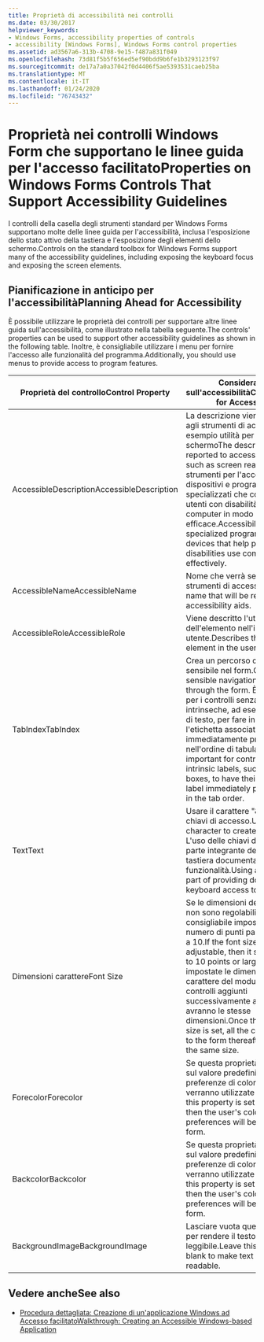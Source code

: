 ```yaml
---
title: Proprietà di accessibilità nei controlli
ms.date: 03/30/2017
helpviewer_keywords:
- Windows Forms, accessibility properties of controls
- accessibility [Windows Forms], Windows Forms control properties
ms.assetid: ad3567a6-313b-4708-9e15-f487a831f049
ms.openlocfilehash: 73d81f5b5f656ed5ef90bdd9b6fe1b3293123f97
ms.sourcegitcommit: de17a7a0a37042f0d4406f5ae5393531caeb25ba
ms.translationtype: MT
ms.contentlocale: it-IT
ms.lasthandoff: 01/24/2020
ms.locfileid: "76743432"
---
```

# <a name="properties-on-windows-forms-controls-that-support-accessibility-guidelines"></a><span data-ttu-id="6ddd9-102">Proprietà nei controlli Windows Form che supportano le linee guida per l'accesso facilitato</span><span class="sxs-lookup"><span data-stu-id="6ddd9-102">Properties on Windows Forms Controls That Support Accessibility Guidelines</span></span>
<span data-ttu-id="6ddd9-103">I controlli della casella degli strumenti standard per Windows Forms supportano molte delle linee guida per l'accessibilità, inclusa l'esposizione dello stato attivo della tastiera e l'esposizione degli elementi dello schermo.</span><span class="sxs-lookup"><span data-stu-id="6ddd9-103">Controls on the standard toolbox for Windows Forms support many of the accessibility guidelines, including exposing the keyboard focus and exposing the screen elements.</span></span>  
  
## <a name="planning-ahead-for-accessibility"></a><span data-ttu-id="6ddd9-104">Pianificazione in anticipo per l'accessibilità</span><span class="sxs-lookup"><span data-stu-id="6ddd9-104">Planning Ahead for Accessibility</span></span>  
 <span data-ttu-id="6ddd9-105">È possibile utilizzare le proprietà dei controlli per supportare altre linee guida sull'accessibilità, come illustrato nella tabella seguente.</span><span class="sxs-lookup"><span data-stu-id="6ddd9-105">The controls' properties can be used to support other accessibility guidelines as shown in the following table.</span></span> <span data-ttu-id="6ddd9-106">Inoltre, è consigliabile utilizzare i menu per fornire l'accesso alle funzionalità del programma.</span><span class="sxs-lookup"><span data-stu-id="6ddd9-106">Additionally, you should use menus to provide access to program features.</span></span>  
  
|<span data-ttu-id="6ddd9-107">Proprietà del controllo</span><span class="sxs-lookup"><span data-stu-id="6ddd9-107">Control Property</span></span>|<span data-ttu-id="6ddd9-108">Considerazioni sull'accessibilità</span><span class="sxs-lookup"><span data-stu-id="6ddd9-108">Considerations for Accessibility</span></span>|  
|----------------------|--------------------------------------|  
|<span data-ttu-id="6ddd9-109">AccessibleDescription</span><span class="sxs-lookup"><span data-stu-id="6ddd9-109">AccessibleDescription</span></span>|<span data-ttu-id="6ddd9-110">La descrizione viene segnalata agli strumenti di accessibilità, ad esempio utilità per la lettura dello schermo</span><span class="sxs-lookup"><span data-stu-id="6ddd9-110">The description is reported to accessibility aids such as screen readers.</span></span> <span data-ttu-id="6ddd9-111">Gli strumenti per l'accessibilità sono dispositivi e programmi specializzati che consentono agli utenti con disabilità di usare i computer in modo più efficace.</span><span class="sxs-lookup"><span data-stu-id="6ddd9-111">Accessibility aids are specialized programs and devices that help people with disabilities use computers more effectively.</span></span>|  
|<span data-ttu-id="6ddd9-112">AccessibleName</span><span class="sxs-lookup"><span data-stu-id="6ddd9-112">AccessibleName</span></span>|<span data-ttu-id="6ddd9-113">Nome che verrà segnalato agli strumenti di accessibilità.</span><span class="sxs-lookup"><span data-stu-id="6ddd9-113">The name that will be reported to the accessibility aids.</span></span>|  
|<span data-ttu-id="6ddd9-114">AccessibleRole</span><span class="sxs-lookup"><span data-stu-id="6ddd9-114">AccessibleRole</span></span>|<span data-ttu-id="6ddd9-115">Viene descritto l'utilizzo dell'elemento nell'interfaccia utente.</span><span class="sxs-lookup"><span data-stu-id="6ddd9-115">Describes the use of the element in the user interface.</span></span>|  
|<span data-ttu-id="6ddd9-116">TabIndex</span><span class="sxs-lookup"><span data-stu-id="6ddd9-116">TabIndex</span></span>|<span data-ttu-id="6ddd9-117">Crea un percorso di navigazione sensibile nel form.</span><span class="sxs-lookup"><span data-stu-id="6ddd9-117">Creates a sensible navigational path through the form.</span></span> <span data-ttu-id="6ddd9-118">È importante per i controlli senza etichette intrinseche, ad esempio caselle di testo, per fare in modo che l'etichetta associata venga immediatamente preceduta nell'ordine di tabulazione.</span><span class="sxs-lookup"><span data-stu-id="6ddd9-118">It is important for controls without intrinsic labels, such as text boxes, to have their associated label immediately precede them in the tab order.</span></span>|  
|<span data-ttu-id="6ddd9-119">Text</span><span class="sxs-lookup"><span data-stu-id="6ddd9-119">Text</span></span>|<span data-ttu-id="6ddd9-120">Usare il carattere "&" per creare chiavi di accesso.</span><span class="sxs-lookup"><span data-stu-id="6ddd9-120">Use the "&" character to create access keys.</span></span> <span data-ttu-id="6ddd9-121">L'uso delle chiavi di accesso è parte integrante dell'accesso alla tastiera documentato alle funzionalità.</span><span class="sxs-lookup"><span data-stu-id="6ddd9-121">Using access keys is part of providing documented keyboard access to features.</span></span>|  
|<span data-ttu-id="6ddd9-122">Dimensioni carattere</span><span class="sxs-lookup"><span data-stu-id="6ddd9-122">Font Size</span></span>|<span data-ttu-id="6ddd9-123">Se le dimensioni del carattere non sono regolabili, è consigliabile impostarla su un numero di punti pari o superiore a 10.</span><span class="sxs-lookup"><span data-stu-id="6ddd9-123">If the font size is not adjustable, then it should be set to 10 points or larger.</span></span> <span data-ttu-id="6ddd9-124">Una volta impostate le dimensioni del carattere del modulo, tutti i controlli aggiunti successivamente al form avranno le stesse dimensioni.</span><span class="sxs-lookup"><span data-stu-id="6ddd9-124">Once the form's font size is set, all the controls added to the form thereafter will have the same size.</span></span>|  
|<span data-ttu-id="6ddd9-125">Forecolor</span><span class="sxs-lookup"><span data-stu-id="6ddd9-125">Forecolor</span></span>|<span data-ttu-id="6ddd9-126">Se questa proprietà è impostata sul valore predefinito, le preferenze di colore dell'utente verranno utilizzate nel form.</span><span class="sxs-lookup"><span data-stu-id="6ddd9-126">If this property is set to the default, then the user's color preferences will be used on the form.</span></span>|  
|<span data-ttu-id="6ddd9-127">Backcolor</span><span class="sxs-lookup"><span data-stu-id="6ddd9-127">Backcolor</span></span>|<span data-ttu-id="6ddd9-128">Se questa proprietà è impostata sul valore predefinito, le preferenze di colore dell'utente verranno utilizzate nel form.</span><span class="sxs-lookup"><span data-stu-id="6ddd9-128">If this property is set to the default, then the user's color preferences will be used on the form.</span></span>|  
|<span data-ttu-id="6ddd9-129">BackgroundImage</span><span class="sxs-lookup"><span data-stu-id="6ddd9-129">BackgroundImage</span></span>|<span data-ttu-id="6ddd9-130">Lasciare vuota questa proprietà per rendere il testo più leggibile.</span><span class="sxs-lookup"><span data-stu-id="6ddd9-130">Leave this property blank to make text more readable.</span></span>|  
  
## <a name="see-also"></a><span data-ttu-id="6ddd9-131">Vedere anche</span><span class="sxs-lookup"><span data-stu-id="6ddd9-131">See also</span></span>

- [<span data-ttu-id="6ddd9-132">Procedura dettagliata: Creazione di un'applicazione Windows ad Accesso facilitato</span><span class="sxs-lookup"><span data-stu-id="6ddd9-132">Walkthrough: Creating an Accessible Windows-based Application</span></span>](walkthrough-creating-an-accessible-windows-based-application.md)

